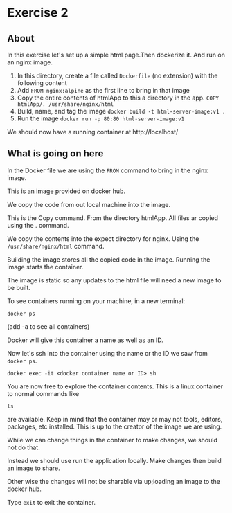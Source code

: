 # Exercise 2

## About

In this exercise let's set up a simple html page.Then dockerize it. And run on an nginx image. 

1. In this directory, create a file called `Dockerfile` (no extension) with the following content
2. Add `FROM nginx:alpine` as the first line to bring in that image
3. Copy the entire contents of htmlApp to this a directory in the app. `COPY htmlApp/. /usr/share/nginx/html`
4. Build, name, and tag the image `docker build -t html-server-image:v1 .`
5. Run the image `docker run -p 80:80 html-server-image:v1`

We should now have a running container at http://localhost/

## What is going on here

In the Docker file we are using the `FROM` command to bring in the nginx image.

This is an image provided on docker hub.

We copy the code from out local machine into the image.

This is the Copy command. From the directory htmlApp. All files ar copied using the . command.

We copy the contents into the expect directory for nginx. Using the `/usr/share/nginx/html` command.

Building the image stores all the copied code in the image. Running the image starts the container.

The image is static so any updates to the html file will need a new image to be built.

To see containers running on your machine, in a new terminal:

`docker ps`

(add -a to see all containers)

Docker will give this container a name as well as an ID.

Now let's ssh into the container using the name or the ID we saw from `docker ps`.

`docker exec -it <docker container name or ID> sh`

You are now free to explore the container contents. This is a linux container to normal commands like

`ls`

are available. Keep in mind that the container may or may not tools, editors, packages, etc installed. This is up to the creator of the image we are using.

While we can change things in the container to make changes, we should not do that.

Instead we should use run the application locally. Make changes then build an image to share.

Other wise the changes will not be sharable via up;loading an image to the docker hub.

Type `exit` to exit the container.
